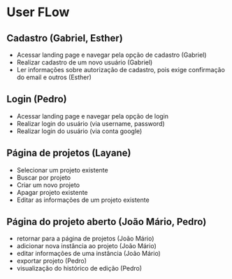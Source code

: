 # User FLow

## Cadastro (Gabriel, Esther)

- Acessar landing page e navegar pela opção de cadastro (Gabriel)
- Realizar cadastro de um novo usuário (Gabriel)
- Ler informações sobre autorização de cadastro, pois exige confirmação do email e outros (Esther)

## Login (Pedro)

- Acessar landing page e navegar pela opção de login
- Realizar login do usuário (via username, password)
- Realizar login do usuário (via conta google)

## Página de projetos (Layane)

- Selecionar um projeto existente
- Buscar por projeto
- Criar um novo projeto
- Apagar projeto existente
- Editar as informações de um projeto existente

## Página do projeto aberto (João Mário, Pedro)

- retornar para a página de projetos (João Mário)
- adicionar nova instância ao projeto (João Mário)
- editar informações de uma instância (João Mário)
- exportar projeto (Pedro)
- visualização do histórico de edição (Pedro)
